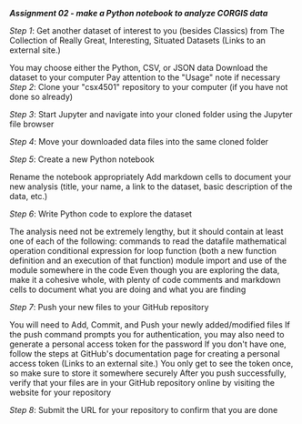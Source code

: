 ***_Assignment 02 - make a Python notebook to analyze CORGIS data_***

*Step 1*:  Get another dataset of interest to you (besides Classics) from The Collection of Really Great, Interesting, Situated Datasets (Links to an external site.)

You may choose either the Python, CSV, or JSON data
Download the dataset to your computer
Pay attention to the "Usage" note if necessary
*Step 2*: Clone your "csx4501" repository to your computer (if you have not done so already)

*Step 3*: Start Jupyter and navigate into your cloned folder using the Jupyter file browser

*Step 4*: Move your downloaded data files into the same cloned folder

*Step 5*: Create a new Python notebook

Rename the notebook appropriately
Add markdown cells to document your new analysis (title, your name, a link to the dataset, basic description of the data, etc.)

*Step 6*: Write Python code to explore the dataset

The analysis need not be extremely lengthy, but it should contain at least one of each of the following:
commands to read the datafile
mathematical operation
conditional expression
for loop
function (both a new function definition and an execution of that function)
module import and use of the module somewhere in the code
Even though you are exploring the data, make it a cohesive whole, with plenty of code comments and markdown cells to document what you are doing and what you are finding

*Step 7*: Push your new files to your GitHub repository

You will need to Add, Commit, and Push your newly added/modified files
If the push command prompts you for authentication, you may also need to generate a personal access token for the password
If you don't have one, follow the steps at GitHub's documentation page for creating a personal access token (Links to an external site.)
You only get to see the token once, so make sure to store it somewhere securely
After you push successfully, verify that your files are in your GitHub repository online by visiting the website for your repository

*Step 8*: Submit the URL for your repository to confirm that you are done
